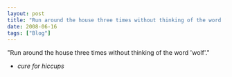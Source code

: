 ```yaml
---
layout: post
title: "Run around the house three times without thinking of the word ‘wolf’."
date: 2008-06-16
tags: ["Blog"]
---
```


"Run around the house three times without thinking of the word 'wolf'."  

 - _cure for hiccups_